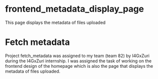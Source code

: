 # frontend_metadata_display_page
This page displays the metadata of files uploaded

# Fetch metadata

Project fetch_metadata was assigned to my team (team 82) by I4GxZuri during the I4GxZuri internship.
I was assigned the task of working on the frontend design of the homepage which is also the page
that displays the metadata of files uploaded.




